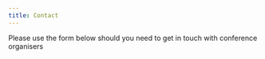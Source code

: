 ```yaml
---
title: Contact
---
```


Please use the form below should you need to get in touch with conference organisers